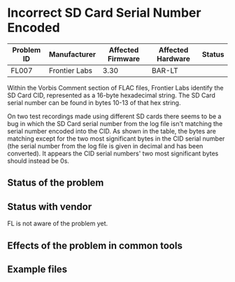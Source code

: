 # Incorrect SD Card Serial Number Encoded

Problem ID | Manufacturer | Affected Firmware | Affected Hardware | Status
-----------|--------------|-------------------|-------------------|---------
FL007 | Frontier Labs | 3.30 | BAR-LT | |

Within the Vorbis Comment section of FLAC files, Frontier Labs identify the SD Card CID, represented as a 16-byte hexadecimal string. The SD Card serial number 
can be found in bytes 10-13 of that hex string.

On two test recordings made using different SD cards there seems to be a bug in which the SD Card serial number from the log file isn't matching the 
serial number encoded into the CID. As shown in the table, the bytes are matching except for the two most significant bytes in the CID serial number 
(the serial number from the log file is given in decimal and has been converted). 
It appears the CID serial numbers' two most significant bytes should instead be 0s.

## Status of the problem

## Status with vendor

FL is not aware of the problem yet.

## Effects of the problem in common tools

## Example files
